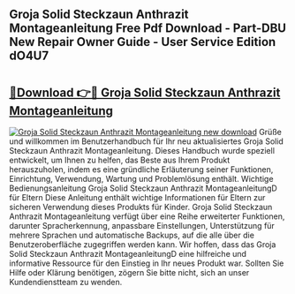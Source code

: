 ## Groja Solid Steckzaun Anthrazit Montageanleitung Free Pdf Download - Part-DBU New Repair Owner Guide - User Service Edition dO4U7

# <h2><a href="http://df6xyq.blite.top/?on=Groja+Solid+Steckzaun+Anthrazit+Montageanleitung">🔗Download 👉🔴 Groja Solid Steckzaun Anthrazit Montageanleitung</a></h2>

[![Groja Solid Steckzaun Anthrazit Montageanleitung new download](https://i.imgur.com/lujVjoI.png)](http://df6xyq.blite.top/?on=Groja+Solid+Steckzaun+Anthrazit+Montageanleitung)
Grüße und willkommen im Benutzerhandbuch für Ihr neu aktualisiertes Groja Solid Steckzaun Anthrazit Montageanleitung. Dieses Handbuch wurde speziell entwickelt, um Ihnen zu helfen, das Beste aus Ihrem Produkt herauszuholen, indem es eine gründliche Erläuterung seiner Funktionen, Einrichtung, Verwendung, Wartung und Problemlösung enthält. Wichtige Bedienungsanleitung Groja Solid Steckzaun Anthrazit MontageanleitungD für Eltern Diese Anleitung enthält wichtige Informationen für Eltern zur sicheren Verwendung dieses Produkts für Kinder. Groja Solid Steckzaun Anthrazit Montageanleitung verfügt über eine Reihe erweiterter Funktionen, darunter Spracherkennung, anpassbare Einstellungen, Unterstützung für mehrere Sprachen und automatische Backups, auf die alle über die Benutzeroberfläche zugegriffen werden kann. Wir hoffen, dass das Groja Solid Steckzaun Anthrazit MontageanleitungD eine hilfreiche und informative Ressource für den Einstieg in Ihr neues Produkt war. Sollten Sie Hilfe oder Klärung benötigen, zögern Sie bitte nicht, sich an unser Kundendienstteam zu wenden.
